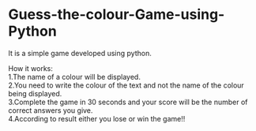 # Guess-the-colour-Game-using-Python
It is a simple game developed using python. 

How it works:    
  1.The name of a colour will be displayed.  
    2.You need to write the colour of the text and not the name of the colour being displayed.   
  3.Complete the game in 30 seconds and your score will be the number of correct answers you give.   
  4.According to result either you lose or win the game!!
